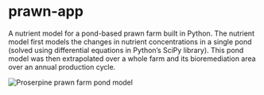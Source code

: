 # prawn-app

A nutrient model for a pond-based prawn farm built in Python. The nutrient model first models the changes in nutrient concentrations in a single pond (solved using differential equations in Python’s SciPy library). This pond model was then extrapolated over a whole farm and its bioremediation area over an annual production cycle.

![Proserpine prawn farm pond model](https://user-images.githubusercontent.com/27986337/218571768-e01b70f2-da57-4c7f-8cd3-9274e857bd9e.png)



